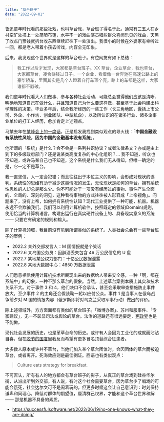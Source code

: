 ```yaml
---
title: "草台班子"
date: "2022-09-01"
---
```


鲁迅童年时代看的那些社戏，也叫草台戏，草台班子得名于此。通常有三五人在乡村空旷处搭上一处简陋布篷，水平不一的戏曲演员唱些群众喜闻乐见的戏曲，天黑了收点门票钱就拆台收东西继续赶往下一处演出。我很小的时候在外婆家有幸听过一回，都是老人带着小孩去听戏，内容全无印象。

后来，我发现这个世界就是这样的草台班子。有位网友有如下总结：

> 我工作以后才发现，大家都是草台班子。XX 草台，企业草台，我也草台，大家都草台，凑合赚钱过日子。一个企业，看着像一台奔驰在高速公路上的豪华轿车，里面其实是几个人蹬着自行车顶个壳。路上的车都是这样，大家谁都不戳破。

我们童年时代看大人们做事、参与各种社会活动，可能总会觉得他们应该是清晰、明确地知道自己在做什么，并且知道自己为什么要这样做，甚至基于此会构建出科学理性的决策。毕业多年后，结合我所经历的一些工作（长三角地区，囊括上市公司、外企、小作坊、创业团队、中型私企），以及所认识的在诸多行业、诸多企事业单位的打工人经历，愈加肯定上述观点。

马某去年在[某峰会上的一席话](https://finance.sina.com.cn/money/bank/bank_hydt/2020-10-24/doc-iiznezxr7822563.shtml)，正是启发我找到类似观点的导火线：「**中国金融没有系统性风险，因为中国的金融基本没有系统**」。

他所谓的「系统」是什么？会不会是一系列共识协议？或者法律条文？亦或是由上到下的多级政府部门？还是说某类高度复杂的中心化组织？... 我不知道，听众也不知道，或许马某自己也不知道。这个系统是什么我们无从得知，但唯一确定的是，它一定不是草台。

我一直坚信，人一定会犯错；而且往往出于本位主义的影响，会形成对现状的误判。系统性的思维有助于减少这类情况的发生，无论现状是如何的草台。拥有系统性思维的人却总是那么少。你不可能对于一项没有经历过的事物、事件产生全面的、全局的、深刻的洞见，这种看待事物的方式往往被人形容成「上帝视角」。问题来了，没有上帝，如何拥有系统性认知？现代工业提供了一种可能，机器。机器永远不会欺骗我们。我们可以利用计算机软件，按照既定的领域(Domain)规则，使用恰当的计算机语言，构建出运行在真实硬件设备上的、具备现实意义的系统 —— 只要它有确定的规则和输入。

除了计算机领域，我目前没有见到所谓类似的系统了。人类社会总会有一些草台班子的案例：

- 2022.2 某外交部发言人：M 国情报就是个笑话
- 2022.6 某岛国公务员：因醉酒丢失包含 46 万公民信息的 U 盘
- 2022.7 某地某公权力部门：十亿公民数据泄露
- 2022.8 某地大数据中心：4850 万数据泄露

人们愿意相信使用计算机技术所展现出来的数据给人带来安全感，一种「啊，都在系统中」的幻象，一种不那么草台的假象。当然，上述草台案例本质上其实和技术关系不大。对于事件 3 和 4，他们决口不会承认，甚至会采取审查措施防止事件放大，至少事件 2 的主角还会假装鞠一躬以应付公众。事件 1 是当事人在俄乌战争前夕对 M 国的情报内容（俄罗斯即将对乌克兰采取军事行动）做出的评价。

除上述领域外，方方面面都有类似的草台班子。「微博办案」、苏州和服事件、「专家建议」，无一不彰显司法或舆论的草台。法治的道路还有很远要走，[宪政梦](https://zh.wikipedia.org/zh-cn/2013%E5%B9%B4%E3%80%8A%E5%8D%97%E6%96%B9%E5%91%A8%E6%9C%AB%E3%80%8B%E6%96%B0%E5%B9%B4%E7%89%B9%E5%88%8A%E4%BA%8B%E4%BB%B6)也是不能做。

现代社会发展的历史，也是革草台命的历史。或许有人会因为工业化的成就而沾沾自喜，但在[脱节的国度](https://books.google.com.hk/books?id=lINbEAAAQBAJ&printsec=frontcover&dq=%E8%84%B1%E8%8A%82%E7%9A%84%E5%9B%BD%E5%BA%A6&hl=zh-CN&sa=X&ved=2ahUKEwiKi8r2_fP5AhVaslYBHdv5AR4Q6AF6BAgIEAI#v=onepage&q=%E8%84%B1%E8%8A%82%E7%9A%84%E5%9B%BD%E5%BA%A6&f=false)里我反而希望有更多冒名顶替综合征患者。

大多数人原本或许并不草台，当他们加入某个草台团体时，会因团体的草台而被迫草台，或者离开。死海效应则是最佳例证。西语也有类似观点：

> Culture eats strategy for breakfast.

不可否认，所有有人的地方都会有草台班子的影子，从真正的草台戏到硅谷华尔街，从派出所到外交部。有人说，有时这个社会需要草台，因为草台少了唱戏的可能会饿死，社会达尔文可不是闹着玩的。但更多时候这会让自己意识到：时刻保持谦卑和同理心，降低对群体的期望值，厘清群己权界，才能和这个草台世界和解 —— 那是机器不具备的素质。

- <https://successfulsoftware.net/2022/06/19/no-one-knows-what-they-are-doing/>
